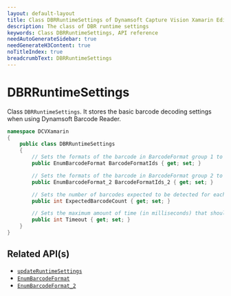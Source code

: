 ```yaml
---
layout: default-layout
title: Class DBRRuntimeSettings of Dynamsoft Capture Vision Xamarin Edition
description: The class of DBR runtime settings
keywords: Class DBRRuntimeSettings, API reference
needAutoGenerateSidebar: true
needGenerateH3Content: true
noTitleIndex: true
breadcrumbText: DBRRuntimeSettings
---
```


# DBRRuntimeSettings

Class `DBRRuntimeSettings`. It stores the basic barcode decoding settings when using Dynamsoft Barcode Reader.

```c#
namespace DCVXamarin
{
    public class DBRRuntimeSettings
    {
        // Sets the formats of the barcode in BarcodeFormat group 1 to be read. Barcode formats in BarcodeFormat group 1 can be combined.
        public EnumBarcodeFormat BarcodeFormatIds { get; set; }

        // Sets the formats of the barcode in BarcodeFormat group 2 to be read. Barcode formats in BarcodeFormat group 1 can be combined.
        public EnumBarcodeFormat_2 BarcodeFormatIds_2 { get; set; }

        // Sets the number of barcodes expected to be detected for each image.
        public int ExpectedBarcodeCount { get; set; }

        // Sets the maximum amount of time (in milliseconds) that should be spent searching for a barcode per page.
        public int Timeout { get; set; }
    }
}
```

## Related API(s)

- [`updateRuntimeSettings`](barcode-reader.md#updateruntimesettingsdbrruntimesettings)
- [`EnumBarcodeFormat`](enum-barcode-format.md)
- [`EnumBarcodeFormat_2`](enum-barcode-format2.md)
